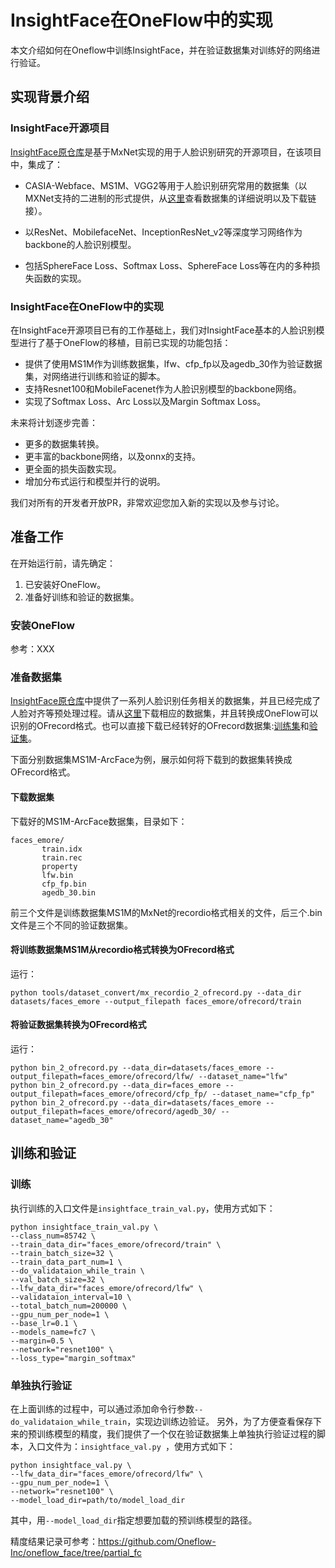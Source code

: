 # InsightFace在OneFlow中的实现

本文介绍如何在Oneflow中训练InsightFace，并在验证数据集对训练好的网络进行验证。

## 实现背景介绍

###  InsightFace开源项目

[InsightFace原仓库](https://github.com/deepinsight/insightface)是基于MxNet实现的用于人脸识别研究的开源项目，在该项目中，集成了：

* CASIA-Webface、MS1M、VGG2等用于人脸识别研究常用的数据集（以MXNet支持的二进制的形式提供，从[这里](https://github.com/deepinsight/insightface/wiki/Dataset-Zoo)查看数据集的详细说明以及下载链接）。

* 以ResNet、MobilefaceNet、InceptionResNet_v2等深度学习网络作为backbone的人脸识别模型。
* 包括SphereFace Loss、Softmax Loss、SphereFace Loss等在内的多种损失函数的实现。



### InsightFace在OneFlow中的实现

在InsightFace开源项目已有的工作基础上，我们对InsightFace基本的人脸识别模型进行了基于OneFlow的移植，目前已实现的功能包括：

* 提供了使用MS1M作为训练数据集，lfw、cfp_fp以及agedb_30作为验证数据集，对网络进行训练和验证的脚本。
* 支持Resnet100和MobileFacenet作为人脸识别模型的backbone网络。
* 实现了Softmax Loss、Arc Loss以及Margin Softmax Loss。


未来将计划逐步完善：

* 更多的数据集转换。
* 更丰富的backbone网络，以及onnx的支持。
* 更全面的损失函数实现。
* 增加分布式运行和模型并行的说明。



我们对所有的开发者开放PR，非常欢迎您加入新的实现以及参与讨论。

## 准备工作

在开始运行前，请先确定：
1. 已安装好OneFlow。
2. 准备好训练和验证的数据集。



###  安装OneFlow
参考：XXX

### 准备数据集

[InsightFace原仓库](https://github.com/deepinsight/insightface)中提供了一系列人脸识别任务相关的数据集，并且已经完成了人脸对齐等预处理过程。请从[这里](https://github.com/deepinsight/insightface/wiki/Dataset-Zoo)下载相应的数据集，并且转换成OneFlow可以识别的OFrecord格式。也可以直接下载已经转好的OFrecord数据集:[训练集](http://oneflow-public.oss-cn-beijing.aliyuncs.com/face_dataset/train_ofrecord.tar.gz)和[验证集](http://oneflow-public.oss-cn-beijing.aliyuncs.com/face_dataset/eval_ofrecord.tar.gz)。

下面分别数据集MS1M-ArcFace为例，展示如何将下载到的数据集转换成OFrecord格式。

#### 下载数据集

下载好的MS1M-ArcFace数据集，目录如下：

```
faces_emore/
       train.idx
       train.rec
       property
       lfw.bin
       cfp_fp.bin
       agedb_30.bin
```



前三个文件是训练数据集MS1M的MxNet的recordio格式相关的文件，后三个.bin文件是三个不同的验证数据集。



#### 将训练数据集MS1M从recordio格式转换为OFrecord格式

运行：

```
python tools/dataset_convert/mx_recordio_2_ofrecord.py --data_dir datasets/faces_emore --output_filepath faces_emore/ofrecord/train
```



#### 将验证数据集转换为OFrecord格式

运行：

```
python bin_2_ofrecord.py --data_dir=datasets/faces_emore --output_filepath=faces_emore/ofrecord/lfw/ --dataset_name="lfw"
python bin_2_ofrecord.py --data_dir=faces_emore --output_filepath=faces_emore/ofrecord/cfp_fp/ --dataset_name="cfp_fp"
python bin_2_ofrecord.py --data_dir=datasets/faces_emore --output_filepath=faces_emore/ofrecord/agedb_30/ --dataset_name="agedb_30"
```


## 训练和验证

### 训练

执行训练的入口文件是`insightface_train_val.py`，使用方式如下：

```
python insightface_train_val.py \
--class_num=85742 \
--train_data_dir="faces_emore/ofrecord/train" \
--train_batch_size=32 \
--train_data_part_num=1 \
--do_validataion_while_train \
--val_batch_size=32 \
--lfw_data_dir="faces_emore/ofrecord/lfw" \
--validataion_interval=10 \
--total_batch_num=200000 \
--gpu_num_per_node=1 \
--base_lr=0.1 \
--models_name=fc7 \
--margin=0.5 \
--network="resnet100" \
--loss_type="margin_softmax" 
```


### 单独执行验证
在上面训练的过程中，可以通过添加命令行参数`--do_validataion_while_train`，实现边训练边验证。
另外，为了方便查看保存下来的预训练模型的精度，我们提供了一个仅在验证数据集上单独执行验证过程的脚本，入口文件为：`insightface_val.py `，使用方式如下：

```
python insightface_val.py \
--lfw_data_dir="faces_emore/ofrecord/lfw" \
--gpu_num_per_node=1 \
--network="resnet100" \
--model_load_dir=path/to/model_load_dir
```

其中，用`--model_load_dir`指定想要加载的预训练模型的路径。

精度结果记录可参考：https://github.com/Oneflow-Inc/oneflow_face/tree/partial_fc
